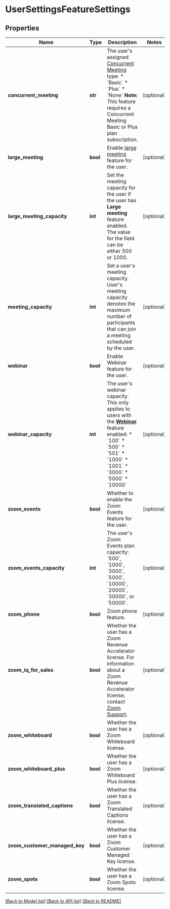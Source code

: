 # UserSettingsFeatureSettings

## Properties
Name | Type | Description | Notes
------------ | ------------- | ------------- | -------------
**concurrent_meeting** | **str** | The user&#x27;s assigned [Concurrent Meeting](https://support.zoom.us/hc/en-us/articles/206122046) type:  * &#x60;Basic&#x60;  * &#x60;Plus&#x60;  * &#x60;None&#x60;    **Note:** This feature requires a Concurrent Meeting Basic or Plus plan subscription. | [optional] 
**large_meeting** | **bool** | Enable [large meeting](https://support.zoom.us/hc/en-us/articles/201362823-What-is-a-Large-Meeting-) feature for the user. | [optional] 
**large_meeting_capacity** | **int** | Set the meeting capacity for the user if the user has **Large meeting** feature enabled. The value for the field can be either 500 or 1000. | [optional] 
**meeting_capacity** | **int** | Set a user&#x27;s meeting capacity. User&#x27;s meeting capacity denotes the maximum number of participants that can join a meeting scheduled by the user. | [optional] 
**webinar** | **bool** | Enable Webinar feature for the user. | [optional] 
**webinar_capacity** | **int** | The user&#x27;s webinar capacity. This only applies to users with the [**Webinar**](https://support.zoom.us/hc/en-us/articles/200917029-Getting-started-with-webinar) feature enabled:  * &#x60;100&#x60;  * &#x60;500&#x60;  * &#x60;501&#x60;  * &#x60;1000&#x60;  * &#x60;1001&#x60;  * &#x60;3000&#x60;  * &#x60;5000&#x60;  * &#x60;10000&#x60; | [optional] 
**zoom_events** | **bool** | Whether to enable the Zoom Events feature for the user. | [optional] 
**zoom_events_capacity** | **int** | The user&#x27;s Zoom Events plan capacity: &#x60;500&#x60;, &#x60;1000&#x60;, &#x60;3000&#x60;, &#x60;5000&#x60;, &#x60;10000&#x60;, &#x60;20000&#x60;, &#x60;30000&#x60;, or &#x60;50000&#x60;. | [optional] 
**zoom_phone** | **bool** | Zoom phone feature. | [optional] 
**zoom_iq_for_sales** | **bool** | Whether the user has a Zoom Revenue Accelerator license. For information about a Zoom Revenue Accelerator license, contact [Zoom Support](https://support.zoom.us/hc/en-us/articles/201362003). | [optional] 
**zoom_whiteboard** | **bool** | Whether the user has a Zoom Whiteboard license. | [optional] 
**zoom_whiteboard_plus** | **bool** | Whether the user has a Zoom Whiteboard Plus license. | [optional] 
**zoom_translated_captions** | **bool** | Whether the user has a Zoom Translated Captions license. | [optional] 
**zoom_customer_managed_key** | **bool** | Whether the user has a Zoom Customer Managed Key license. | [optional] 
**zoom_spots** | **bool** | Whether the user has a Zoom Spots license. | [optional] 

[[Back to Model list]](../README.md#documentation-for-models) [[Back to API list]](../README.md#documentation-for-api-endpoints) [[Back to README]](../README.md)

